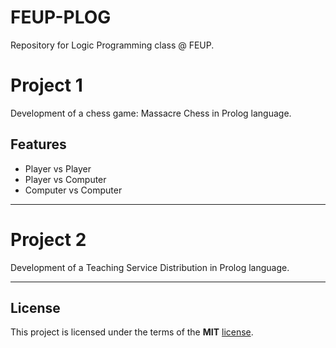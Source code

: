 FEUP-PLOG
============
Repository for Logic Programming class @ FEUP.

# Project 1

Development of a chess game: Massacre Chess in Prolog language.

## Features
- Player vs Player
- Player vs Computer
- Computer vs Computer

---

# Project 2

Development of a Teaching Service Distribution in Prolog language.

---


## License

This project is licensed under the terms of the **MIT** [license](https://github.com/ampzord/FEUP-PLOG/blob/master/LICENSE).
